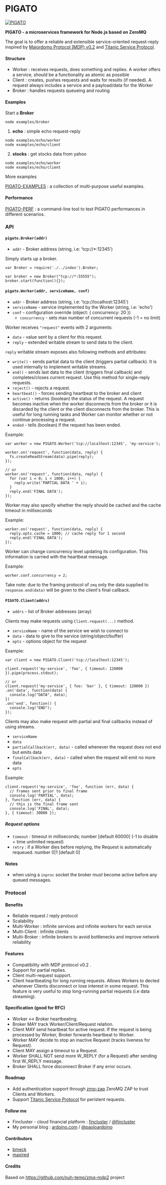 PIGATO
========

[![PIGATO](http://ardoino.com/pub/pigato-200.png)](https://github.com/prdn/pigato)

**PIGATO - a microservices framework for Node.js based on ZeroMQ**

The goal is to offer a reliable and extensible service-oriented request-reply inspired by [Majordomo Protocol (MDP) v0.2](http://rfc.zeromq.org/spec:7) and [Titanic Service Protocol](http://rfc.zeromq.org/spec:9). 

#### Structure
* Worker : receives requests, does something and replies. A worker offers a service, should be a functionality as atomic as possible
* Client : creates, pushes requests and waits for results (if needed). A request always includes a service and a payload/data for the Worker
* Broker : handles requests queueing and routing

#### Examples

Start a **Broker**
```
node examples/broker
```

1) **echo** : simple echo request-reply
```
node examples/echo/worker
node examples/echo/client
```

2) **stocks** : get stocks data from yahoo
```
node examples/echo/worker
node examples/echo/client
```


More examples

[PIGATO-EXAMPLES](https://github.com/fincluster/pigato-examples) : a collection of multi-purpose useful examples.

#### Performance

[PIGATO-PERF](https://github.com/prdn/pigato-perf) : a command-line tool to test PIGATO performances in different scenarios.

### API

#### `pigato.Broker(addr)`
* `addr` - Broker address (string, i.e: 'tcp://*:12345') 

Simply starts up a broker.

```
var Broker = require('./../index').Broker;

var broker = new Broker("tcp://*:55555");
broker.start(function(){});
```

#### `pigato.Worker(addr, serviceName, conf)`
* `addr` - Broker address (string, i.e: 'tcp://localhost:12345') 
* `serviceName` - service implemented by the Worker (string, i.e: 'echo')
* `conf` - configuration override (object: { concurrency: 20 })
  * `concurrency` - sets max number of concurrent requests (-1 = no limit)

Worker receives `"request"` events with 2 arguments:

* `data` - value sent by a client for this request.
* `reply` - extended writable stream to send data to the client.

`reply` writable stream exposes also following methods and attributes:

* `write()` - sends partial data to the client (triggers partial callback). It is used internally to implement writable streams.
* `end()` - sends last data to the client (triggers final callback) and completes/closes current request. Use this method for single-reply requests.
* `reject()` - rejects a request.
* `heartbeat()` - forces sending heartbeat to the broker and client
* `active()` - returns (boolean) the status of the request. A request becomes inactive when the worker disconnects from the broker or it is discarded by the client or the client disconnects from the broker. This is useful for long running tasks and Worker can monitor whether or not continue processing a request.
* `ended` - tells (boolean) if the request has been ended.

Example:
```
var worker = new PIGATO.Worker('tcp://localhost:12345', 'my-service');

worker.on('request', function(data, reply) {
  fs.createReadStream(data).pipe(reply);
});

// or
worker.on('request', function(data, reply) {
  for (var i = 0; i < 1000; i++) {
    reply.write('PARTIAL DATA ' + i);
  }
  reply.end('FINAL DATA');
});
```

Worker may also specify whether the reply should be cached and the cache timeout in milliseconds 

Example:
```
worker.on('request', function(data, reply) {
  reply.opts.cache = 1000; // cache reply for 1 second
  reply.end('FINAL DATA');
});
```

Worker can change concurrency level updating its configuration. This information is carried with the heartbeat message.

Example:
```
worker.conf.concurrency = 2;
```

Take note: due to the framing protocol of `zmq` only the data supplied to `response.end(data)` will be given to the client's final callback.

#### `PIGATO.Client(addrs)`
* `addrs` - list of Broker addresses (array)

Clients may make requests using `Client.request(...)` method.

* `serviceName` - name of the service we wish to connect to
* `data` - data to give to the service (string/object/buffer)
* `opts` - options object for the request

Example:
```
var client = new PIGATO.Client('tcp://localhost:12345');

client.request('my-service', 'foo', { timeout: 120000 }).pipe(process.stdout);

// or
client.request('my-service', { foo: 'bar' }, { timeout: 120000 })
.on('data', function(data) {
  console.log("DATA", data);	
})
.on('end', function() {
  console.log("END");	  
});
```

Clients may also make request with partial and final callbacks instead of using streams.

* `serviceName`
* `data`
* `partialCallback(err, data)` - called whenever the request does not end but emits data
* `finalCallback(err, data)` - called when the request will emit no more data
* `opts`

Example:
```
client.request('my-service', 'foo', function (err, data) {
  // frames sent prior to final frame
  console.log('PARTIAL', data);
}, function (err, data) {
  // this is the final frame sent
  console.log('FINAL', data);
}, { timeout: 30000 });

```

##### Request options
* `timeout` : timeout in milliseconds; number [default 60000] (-1 to disable = time unlimited request)
* `retry` : if a Worker dies before replying, the Request is automatically requeued. number 0|1 [default 0]

#### Notes
* when using a `inproc` socket the broker *must* become active before any queued messages.

### Protocol

#### Benefits
* Reliable request / reply protocol
* Scalability
* Multi-Worker : infinite services and infinite workers for each service
* Multi-Client : infinite clients
* Multi-Broker : infinite brokers to avoid bottlenecks and improve network reliability

#### Features
* Compatibility with MDP protocol v0.2 .
* Support for partial replies.
* Client multi-request support.
* Client heartbeating for long running requests. Allows Workers to dected whenever Clients disconnect or lose interest in some request. This feature is very useful to stop long-running partial requests (i.e data streaming).

#### Specification (good for RFC)
* Worker <-> Broker heartbeating.
* Broker MAY track Worker/Client/Request relation.
* Client MAY send heartbeat for active request. If the request is being processed by Worker, Broker forwards heartbeat to Worker. 
* Worker MAY decide to stop an inactive Request (tracks liveness for Request).
* Client MAY assign a timeout to a Request.
* Worker SHALL NOT send more W_REPLY (for a Request) after sending first W_REPLY message.
* Broker SHALL force disconnect Broker if any error occurs.

#### Roadmap
* Add authentication support through [zmq-zap](https://github.com/msealand/zmq-zap.node) ZeroMQ ZAP to trust Clients and Workers.
* Support [Titanic Service Protocol](http://rfc.zeromq.org/spec:9) for peristent requests.

#### Follow me

* Fincluster - cloud financial platform : [fincluster](http://fincluster.com) /  [@fincluster](https://twitter.com/fincluster)
* My personal blog : [ardoino.com](http://ardoino.com) / [@paoloardoino](https://twitter.com/paoloardoino)

#### Contributors
* [bmeck](https://github.com/bmeck)
* [maxired](https://github.com/maxired)

#### Credits
Based on https://github.com/nuh-temp/zmq-mdp2 project
